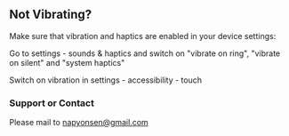 ## Not Vibrating?

Make sure that vibration and haptics are enabled in your device settings:

Go to settings - sounds & haptics and switch on "vibrate on ring", "vibrate on silent" and "system haptics"

Switch on vibration in settings - accessibility - touch

### Support or Contact

Please mail to napyonsen@gmail.com
